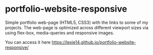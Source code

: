 # portfolio-website-responsive

Simple portfolio web-page (HTML5, CSS3) with the links to some of my projects. The web-page is optimized across different viewport sizes via using flex-box, media-queries and responsive images.

You can access it here https://lexie14.github.io/portfolio-website-responsive/
